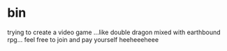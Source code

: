 # bin
trying to create a video game ...like double dragon mixed with earthbound rpg... feel free to join and pay yourself heeheeeheee
